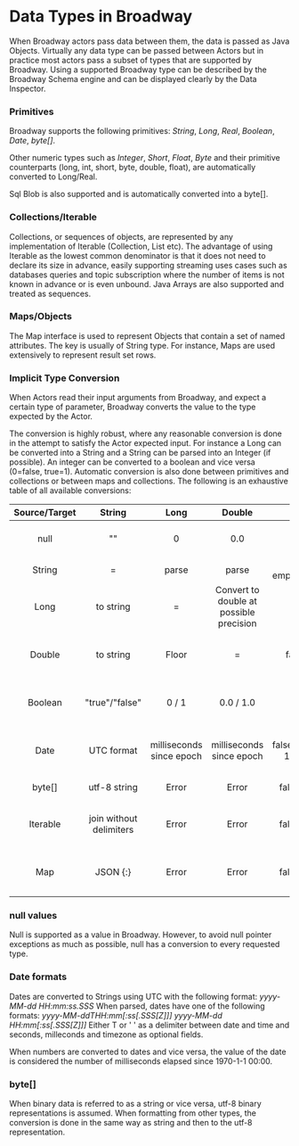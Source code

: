 # Data Types in Broadway

When Broadway actors pass data between them, the data is passed as Java Objects. Virtually any data type can be passed between Actors but in practice most actors pass a subset of types that are supported by Broadway. Using a supported Broadway type can be described by the Broadway Schema engine and can be displayed clearly by the Data Inspector.

### Primitives

Broadway supports the following primitives: *String*, *Long*, *Real*, *Boolean*, *Date*, *byte[]*.

Other numeric types such as *Integer*, *Short*, *Float*, *Byte* and their primitive counterparts (long, int, short, byte, double, float), are automatically converted to Long/Real.

Sql Blob is also supported and is automatically converted into a byte[].


### Collections/Iterable

Collections, or sequences of objects, are represented by any implementation of Iterable (Collection, List etc). The advantage of using Iterable as the lowest common denominator is that it does not need to declare its size in advance, easily supporting streaming uses cases such as databases queries and topic subscription where the number of items is not known in advance or is even unbound.
Java Arrays are also supported and treated as sequences.


### Maps/Objects

The Map interface is used to represent Objects that contain a set of named attributes. The key is usually of String type. For instance, Maps are used extensively to represent result set rows.


### Implicit Type Conversion

When Actors read their input arguments from Broadway, and expect a certain type of parameter, Broadway converts the value to the type expected by the Actor.

The conversion is highly robust, where any reasonable conversion is done in the attempt to satisfy the Actor expected input. For instance a Long can be converted into a String and a String can be parsed into an Integer (if possible). An integer can be converted to a boolean and vice versa (0=false, true=1). Automatic conversion is also done between primitives and collections or between maps and collections. The following is an exhaustive table of all available conversions:

| Source/Target |           String          |            Long           |                  Double                 |           Boolean          |      Date      |        byte[]        |         Iterable         |  Map  |
|:-------------:|:-------------------------:|:-------------------------:|:---------------------------------------:|:--------------------------:|:--------------:|:--------------------:|:------------------------:|:-----:|
|      null     |             ""            |             0             |                   0.0                   |            false           | 1970-1-1 00:00 |        byte[0]       |           Empty          | Empty |
|     String    |             =             |           parse           |                  parse                  |  false if empty/"0"/"false |      parse     |      utf-8 bytes     |       single entry       | Error |
|      Long     |        to string       |             =             | Convert to double at possible precision |         false if 0         | ms since epoch | same as string utf-8 |       single entry       | Error |
|     Double    |      to string        |           Floor           |                    =                    |        false if 0.0        | ms since epoch | same as string utf-8 |       single entry       | Error |
|    Boolean    |     "true"/"false" |           0 / 1           |                0.0 / 1.0                |              =             |      Error     | same as string utf-8 |       single entry       | Error |
|      Date     |         UTC format        | milliseconds  since epoch |         milliseconds since epoch        | false if 1970-1-1 00:00:00 |        =       | same as string utf-8 |       single entry       | Error |
|     byte[]    |        utf-8 string       |           Error           |                  Error                  |       false if empty       |      Error     |           =          |       single entry       | Error |
|    Iterable   | join without   delimiters |           Error           |                  Error                  |       false if empty       |      Error     | same as string utf-8 |             =            | Error |
|      Map      |          JSON {:}         |           Error           |                  Error                  |       false if empty       |      Error     | same as string utf-8 | iterable of   map values |   =   |


### null values

Null is supported as a value in Broadway. However, to avoid null pointer exceptions as much as possible, null has a conversion to every requested type.


### Date formats

Dates are converted to Strings using UTC with the following format:
    *yyyy-MM-dd HH:mm:ss.SSS*
When parsed, dates have one of the following formats:
  *yyyy-MM-ddTHH:mm[:ss[.SSS[Z]]]*
  *yyyy-MM-dd HH:mm[:ss[.SSS[Z]]]*
Either T or ' ' as a delimiter between date and time and seconds, milleconds and timezone as optional fields.

When numbers are converted to dates and vice versa, the value of the date is considered the number of milliseconds elapsed since 1970-1-1 00:00.


### byte[]

When binary data is referred to as a string or vice versa, utf-8 binary representations is assumed. When formatting from other types, the conversion is done in the same way as string and then to the utf-8 representation. 
